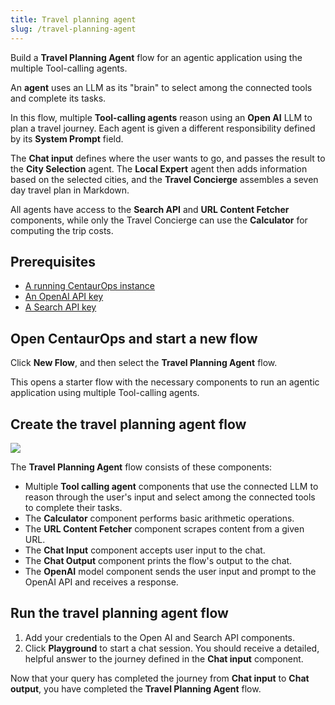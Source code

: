 ```yaml
---
title: Travel planning agent
slug: /travel-planning-agent
---
```


Build a **Travel Planning Agent** flow for an agentic application using the multiple Tool-calling agents.

An **agent** uses an LLM as its "brain" to select among the connected tools and complete its tasks.

In this flow, multiple **Tool-calling agents** reason using an **Open AI** LLM to plan a travel journey. Each agent is given a different responsibility defined by its **System Prompt** field.

The **Chat input** defines where the user wants to go, and passes the result to the **City Selection** agent. The **Local Expert** agent then adds information based on the selected cities, and the **Travel Concierge** assembles a seven day travel plan in Markdown.

All agents have access to the **Search API** and **URL Content Fetcher** components, while only the Travel Concierge can use the **Calculator** for computing the trip costs.

## Prerequisites

- [A running CentaurOps instance](/get-started-installation)
- [An OpenAI API key](https://platform.openai.com/)
- [A Search API key](https://www.searchapi.io/)

## Open CentaurOps and start a new flow

Click **New Flow**, and then select the **Travel Planning Agent** flow.

This opens a starter flow with the necessary components to run an agentic application using multiple Tool-calling agents.

## Create the travel planning agent flow

![](/img/starter-flow-travel-agent.png)

The **Travel Planning Agent** flow consists of these components:

* Multiple **Tool calling agent** components that use the connected LLM to reason through the user's input and select among the connected tools to complete their tasks.
* The **Calculator** component performs basic arithmetic operations.
* The **URL Content Fetcher** component scrapes content from a given URL.
* The **Chat Input** component accepts user input to the chat.
* The **Chat Output** component prints the flow's output to the chat.
* The **OpenAI** model component sends the user input and prompt to the OpenAI API and receives a response.

## Run the travel planning agent flow

1. Add your credentials to the Open AI and Search API components.
2. Click **Playground** to start a chat session.
You should receive a detailed, helpful answer to the journey defined in the **Chat input** component.

Now that your query has completed the journey from **Chat input** to **Chat output**, you have completed the **Travel Planning Agent** flow.
